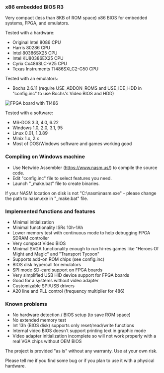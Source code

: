 ### x86 embedded BIOS R3
Very compact (less than 8KB of ROM space) x86 BIOS for embedded systems, FPGA, and emulators.

Tested with a hardware:
* Original Intel 8086 CPU
* Harris 80286 CPU
* Intel 80386SX25 CPU
* Intel KU80386EX25 CPU
* Cyrix Cx486SLC-V25 CPU
* Texas Instruments TI486SXLC2-G50 CPU

Tested with an emulators:
* Bochs 2.6.11 (require USE_ADDON_ROMS and USE_IDE_HDD in "config.inc" to use Bochs's Video BIOS and HDD)

![FPGA board with TI486](https://github.com/b-dmitry1/BIOS/blob/main/BoardTI486.jpg)

Tested with a software:
* MS-DOS 3.3, 4.0, 6.22
* Windows 1.0, 2.0, 3.1, 95
* Linux 0.01, 1.3.89
* Minix 1.x, 2.x
* Most of DOS/Windows software and games working good

### Compiling on Windows machine

* Use Netwide Assembler (https://www.nasm.us/) to compile the source code.
* Edit "config.inc" file to select features you need.
* Launch "\_make.bat" file to create binaries.

If your NASM location on disk is not "C:\nasm\nasm.exe" - please change the path to nasm.exe in "\_make.bat" file.

### Implemented functions and features
* Minimal initialization
* Minimal functionality ISRs 10h-1Ah
* Lower memory test with continuous mode to help debugging FPGA SDRAM controller
* Very compact Video BIOS
* Minimal SVGA functionality enough to run hi-res games like "Heroes Of Might and Magic" and "Transport Tycoon"
* Supports add-on ROM chips (see config.inc)
* BIOS disk hypercall for emulators
* SPI mode SD-card support on FPGA boards
* Very simplified USB HID device support for FPGA boards
* Good for a systems without video adapter
* Customizable SPI/USB drivers
* A20 line and PLL control (frequency multiplier for 486)

### Known problems
* No hardware detection / BIOS setup (to save ROM space)
* No extended memory test
* Int 13h (BIOS disk) supports only reset/read/write functions
* Internal video BIOS doesn't support printing text in graphic mode
* Video adapter initialization incomplete so will not work properly with a real VGA chips without OEM BIOS

The project is provided "as is" without any warranty. Use at your own risk.

Please tell me if you find some bug or if you plan to use it with a physical hardware.
